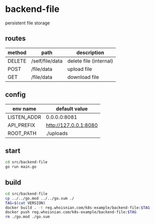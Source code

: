 # backend-file
persistent file storage

## routes
| method | path            | description            |
| ------ | --------------- | ---------------------- |
| DELETE | /self/file/data | delete file (internal) |
| POST   | /file/data      | upload file            |
| GET    | /file/data      | download file          |

## config
| env name    | default value         |
| ----------- | --------------------- |
| LISTEN_ADDR | 0.0.0.0:8081          |
| API_PREFIX  | http://127.0.0.1:8080 |
| ROOT_PATH   | ./uploads             |

## start
```sh
cd src/backend-file
go run main.go
```

## build
```sh
cd src/backend-file
cp ../../go.mod ../../go.sum ./
TAG=$(cat VERSION)
docker build . -t reg.whoisnian.com/k8s-example/backend-file:$TAG
docker push reg.whoisnian.com/k8s-example/backend-file:$TAG
rm ./go.mod ./go.sum
```

